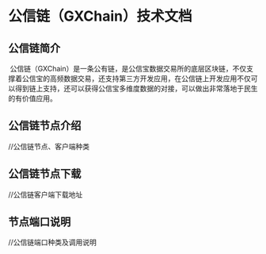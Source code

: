 # 公信链（GXChain）技术文档



## 公信链简介

 公信链（GXChain）是一条公有链，是公信宝数据交易所的底层区块链，不仅支撑着公信宝的高频数据交易，还支持第三方开发应用，在公信链上开发应用不仅可以得到链上支持，还可以获得公信宝多维度数据的对接，可以做出非常落地于民生的有价值应用。

## **公信链节点介绍**

//公信链节点、客户端种类

## **公信链节点下载**

//公信链客户端下载地址

## 节点端口说明

//公信链端口种类及调用说明



